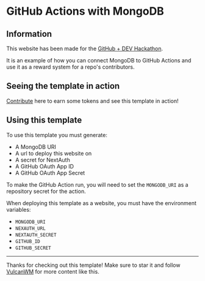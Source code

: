 # GitHub Actions with MongoDB

## Information
This website has been made for the [GitHub + DEV Hackathon](https://dev.to/devteam/announcing-the-github-dev-2023-hackathon-4ocn).

It is an example of how you can connect MongoDB to GitHub Actions and use it as a reward system for a repo's contributors.

## Seeing the template in action

[Contribute](CONTRIBUTING.md) here to earn some tokens and see this template in action!

## Using this template

To use this template you must generate:
- A MongoDB URI
- A url to deploy this website on
- A secret for NextAuth
- A GitHub OAuth App ID
- A GitHub OAuth App Secret

To make the GitHub Action run, you will need to set the `MONGODB_URI` as a repository secret for the action.

When deploying this template as a website, you must have the environment variables:
- `MONGODB_URI`
- `NEXAUTH_URL`
- `NEXTAUTH_SECRET`
- `GITHUB_ID`
- `GITHUB_SECRET`

---

Thanks for checking out this template! Make sure to star it and follow [VulcanWM](https://github.com/VulcanWM) for more content like this.
